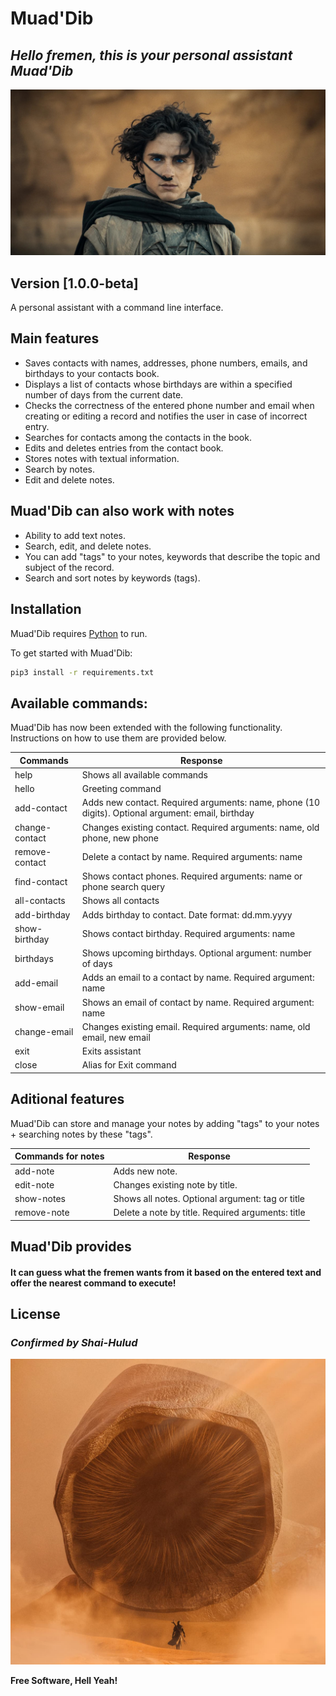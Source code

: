 # Muad'Dib
## _Hello fremen, this is your personal assistant Muad'Dib_

![](img/pol.jpg)

## Version [1.0.0-beta]

A personal assistant with a command line interface.

## Main features

- Saves contacts with names, addresses, phone numbers, emails, and birthdays to your contacts book.
- Displays a list of contacts whose birthdays are within a specified number of days from the current date.
- Checks the correctness of the entered phone number and email when creating or editing a record and notifies the user in case of incorrect entry.
- Searches for contacts among the contacts in the book.
- Edits and deletes entries from the contact book.
- Stores notes with textual information.
- Search by notes.
- Edit and delete notes.

## Muad'Dib can also work with notes

- Ability to add text notes.
- Search, edit, and delete notes.
- You can add "tags" to your notes, keywords that describe the topic and subject of the record.
- Search and sort notes by keywords (tags).

## Installation

Muad'Dib requires [Python](https://www.python.org/) to run.

To get started with Muad'Dib:

```sh
pip3 install -r requirements.txt
```

## Available commands:

Muad'Dib has now been extended with the following functionality.
Instructions on how to use them are provided below.

| Сommands | Response |
| ------ | ------ |
| help | Shows all available commands |
| hello | Greeting command |
| add-contact | Adds new contact. Required arguments: name, phone (10 digits). Optional argument: email, birthday |
| change-contact | Changes existing contact. Required arguments: name, old phone, new phone |
| remove-contact | Delete a contact by name. Required arguments: name |
| find-contact | Shows contact phones. Required arguments: name or phone search query |
| all-contacts | Shows all contacts |
| add-birthday | Adds birthday to contact. Date format: dd.mm.yyyy |
| show-birthday | Shows contact birthday. Required arguments: name |
| birthdays | Shows upcoming birthdays. Optional argument: number of days |
| add-email | Adds an email to a contact by name. Required argument: name |
| show-email | Shows an email of contact by name. Required argument: name |
| change-email | Changes existing email. Required arguments: name, old email, new email |
| exit | Exits assistant |
| close | Alias for Exit command |

## Aditional features

Muad'Dib can store and manage your notes by adding "tags" to your notes + searching notes by these "tags".

| Сommands for notes | Response |
| ------ | ------ |
| add-note | Adds new note. |
| edit-note | Changes existing note by title. |
| show-notes | Shows all notes. Optional argument: tag or title |
| remove-note | Delete a note by title. Required arguments: title |

## Muad'Dib provides

#### It can guess what the fremen wants from it based on the entered text and offer the nearest command to execute!

## License

### _Confirmed by Shai-Hulud_
![](img/shai-hulud.jpg)

**Free Software, Hell Yeah!**
